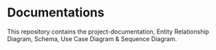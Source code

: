 # Documentations
This repository contains the project-documentation, Entity Relationship Diagram, Schema, Use Case Diagram &amp; Sequence Diagram.
